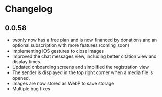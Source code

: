 # Changelog

## 0.0.58

- twonly now has a free plan and is now financed by donations and an optional subscription with more features (coming soon)
- Implementing iOS gestures to close images
- Improved the chat messages view, including better citation view and display times.
- Updated onboarding screens and simplified the registration view
- The sender is displayed in the top right corner when a media file is opened.
- Images are now stored as WebP to save storage
- Multiple bug fixes